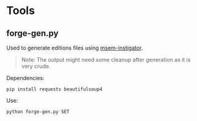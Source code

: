 # Tools

## forge-gen\.py

Used to generate editions files using [msem-instigator](https://msem-instigator.herokuapp.com).

> Note: The output might need some cleanup after generation as it is very crude.

Dependencies:

```text
pip install requests beautifulsoup4
```

Use:

```text
python forge-gen.py SET
```
